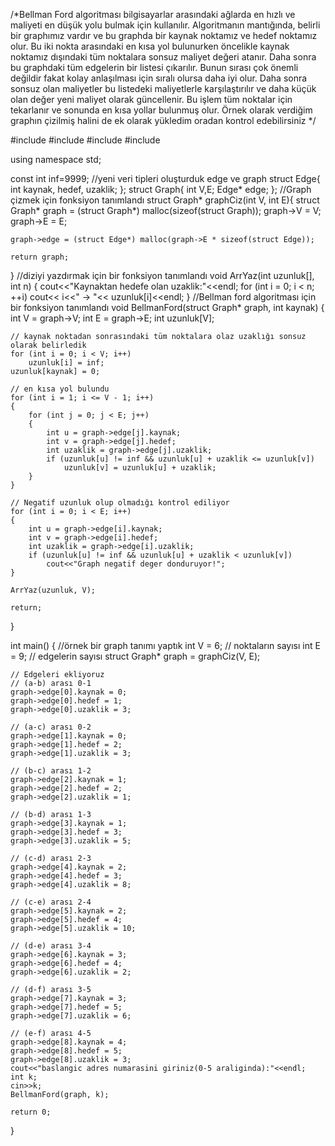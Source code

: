 /*Bellman Ford algoritması bilgisayarlar arasındaki ağlarda en hızlı ve maliyeti en düşük yolu bulmak için kullanılır. Algoritmanın mantığında, belirli bir graphımız vardır ve bu graphda bir kaynak noktamız ve hedef noktamız olur. Bu iki nokta arasındaki en kısa yol bulunurken öncelikle kaynak noktamız dışındaki tüm noktalara sonsuz maliyet değeri atanır. Daha sonra bu graphdaki tüm edgelerin bir listesi çıkarılır. Bunun sırası çok önemli değildir fakat kolay anlaşılması için sıralı olursa daha iyi olur. Daha sonra sonsuz olan maliyetler bu listedeki maliyetlerle karşılaştırılır ve daha küçük olan değer yeni maliyet olarak güncellenir. Bu işlem tüm noktalar için tekarlanır ve sonunda en kısa yollar bulunmuş olur. Örnek olarak verdiğim graphın çizilmiş halini de ek olarak yükledim oradan kontrol edebilirsiniz */


#include <iostream>
#include <cstdlib>
#include <cstring>
#include <iomanip>

using namespace std;

const int inf=9999;
//yeni veri tipleri oluşturduk edge ve graph 
struct Edge{
	int kaynak, hedef, uzaklik;
};
struct Graph{
	int V,E;
	Edge* edge;
};
//Graph çizmek için fonksiyon tanımlandı
struct Graph* graphCiz(int V, int E){
	struct Graph* graph = (struct Graph*) malloc(sizeof(struct Graph));
    graph->V = V;
    graph->E = E;
 
    graph->edge = (struct Edge*) malloc(graph->E * sizeof(struct Edge));
 
    return graph;
}
//diziyi yazdırmak için bir fonksiyon tanımlandı
void ArrYaz(int uzunluk[], int n)
{
    cout<<"Kaynaktan hedefe olan uzaklik:"<<endl;
    for (int i = 0; i < n; ++i)
        cout<< i<<" -> "<< uzunluk[i]<<endl;
}
//Bellman ford algoritması için bir fonksiyon tanımlandı
void BellmanFord(struct Graph* graph, int kaynak)
{
    int V = graph->V;
    int E = graph->E;
    int uzunluk[V];
 
    // kaynak noktadan sonrasındaki tüm noktalara olaz uzaklığı sonsuz olarak belirledik
    for (int i = 0; i < V; i++)
        uzunluk[i] = inf;
    uzunluk[kaynak] = 0;
 
    // en kısa yol bulundu
    for (int i = 1; i <= V - 1; i++)
    {
        for (int j = 0; j < E; j++)
        {
            int u = graph->edge[j].kaynak;
            int v = graph->edge[j].hedef;
            int uzaklik = graph->edge[j].uzaklik;
            if (uzunluk[u] != inf && uzunluk[u] + uzaklik <= uzunluk[v])
                uzunluk[v] = uzunluk[u] + uzaklik;
        }
    }
 
    // Negatif uzunluk olup olmadığı kontrol ediliyor
    for (int i = 0; i < E; i++)
    {
        int u = graph->edge[i].kaynak;
        int v = graph->edge[i].hedef;
        int uzaklik = graph->edge[i].uzaklik;
        if (uzunluk[u] != inf && uzunluk[u] + uzaklik < uzunluk[v])
            cout<<"Graph negatif deger donduruyor!";
    }
 
    ArrYaz(uzunluk, V);
 
    return;
}

int main()
{
    //örnek bir graph tanımı yaptık
    int V = 6; // noktaların sayısı
    int E = 9; // edgelerin sayısı
	struct Graph* graph = graphCiz(V, E);
 
    // Edgeleri ekliyoruz
    // (a-b) arası 0-1
    graph->edge[0].kaynak = 0;
    graph->edge[0].hedef = 1;
    graph->edge[0].uzaklik = 3;
 
    // (a-c) arası 0-2
    graph->edge[1].kaynak = 0;
    graph->edge[1].hedef = 2;
    graph->edge[1].uzaklik = 3;
 
    // (b-c) arası 1-2
    graph->edge[2].kaynak = 1;
    graph->edge[2].hedef = 2;
    graph->edge[2].uzaklik = 1;
 
    // (b-d) arası 1-3
    graph->edge[3].kaynak = 1;
    graph->edge[3].hedef = 3;
    graph->edge[3].uzaklik = 5;
 
    // (c-d) arası 2-3
    graph->edge[4].kaynak = 2;
    graph->edge[4].hedef = 3;
    graph->edge[4].uzaklik = 8;
 
    // (c-e) arası 2-4
    graph->edge[5].kaynak = 2;
    graph->edge[5].hedef = 4;
    graph->edge[5].uzaklik = 10;
 
    // (d-e) arası 3-4
    graph->edge[6].kaynak = 3;
    graph->edge[6].hedef = 4;
    graph->edge[6].uzaklik = 2;
 
    // (d-f) arası 3-5
    graph->edge[7].kaynak = 3;
    graph->edge[7].hedef = 5;
    graph->edge[7].uzaklik = 6;
    
    // (e-f) arası 4-5
    graph->edge[8].kaynak = 4;
    graph->edge[8].hedef = 5;
    graph->edge[8].uzaklik = 3;
    cout<<"baslangic adres numarasini giriniz(0-5 araliginda):"<<endl;
    int k;
	cin>>k;
	BellmanFord(graph, k);
 
    return 0;
}
